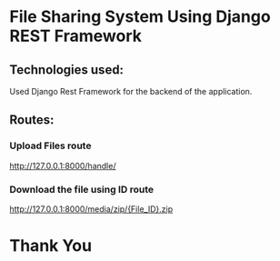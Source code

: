 # File Sharing System Using Django REST Framework

## Technologies used:
Used Django Rest Framework for the backend of the application.

## Routes:
### Upload Files route
http://127.0.0.1:8000/handle/
### Download the file using ID route
http://127.0.0.1:8000/media/zip/{File_ID}.zip

# Thank You
